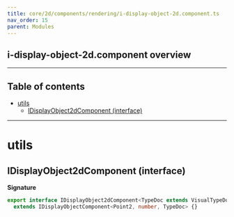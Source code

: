 ```yaml
---
title: core/2d/components/rendering/i-display-object-2d.component.ts
nav_order: 15
parent: Modules
---
```


## i-display-object-2d.component overview

---

<h2 class="text-delta">Table of contents</h2>

- [utils](#utils)
  - [IDisplayObject2dComponent (interface)](#idisplayobject2dcomponent-interface)

---

# utils

## IDisplayObject2dComponent (interface)

**Signature**

```ts
export interface IDisplayObject2dComponent<TypeDoc extends VisualTypeDocRepo2D = VisualTypeDocRepo2D>
  extends IDisplayObjectComponent<Point2, number, TypeDoc> {}
```
